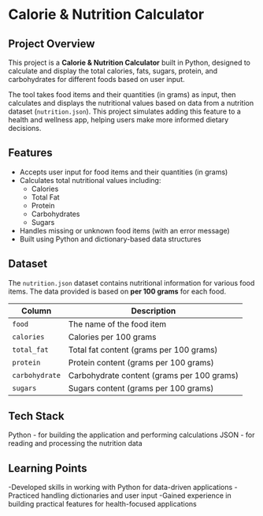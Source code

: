 # Calorie & Nutrition Calculator

## Project Overview

This project is a **Calorie & Nutrition Calculator** built in Python, designed to calculate and display the total calories, fats, sugars, protein, and carbohydrates for different foods based on user input.

The tool takes food items and their quantities (in grams) as input, then calculates and displays the nutritional values based on data from a nutrition dataset (`nutrition.json`). This project simulates adding this feature to a health and wellness app, helping users make more informed dietary decisions.

## Features

- Accepts user input for food items and their quantities (in grams)
- Calculates total nutritional values including:
  - Calories
  - Total Fat
  - Protein
  - Carbohydrates
  - Sugars
- Handles missing or unknown food items (with an error message)
- Built using Python and dictionary-based data structures

## Dataset

The `nutrition.json` dataset contains nutritional information for various food items. The data provided is based on **per 100 grams** for each food.

| Column        | Description                                           |
|---------------|-------------------------------------------------------|
| `food`        | The name of the food item                             |
| `calories`    | Calories per 100 grams                                |
| `total_fat`   | Total fat content (grams per 100 grams)               |
| `protein`     | Protein content (grams per 100 grams)                 |
| `carbohydrate`| Carbohydrate content (grams per 100 grams)            |
| `sugars`      | Sugars content (grams per 100 grams)                  |

## Tech Stack

Python - for building the application and performing calculations
JSON - for reading and processing the nutrition data

## Learning Points

-Developed skills in working with Python for data-driven applications
-Practiced handling dictionaries and user input
-Gained experience in building practical features for health-focused applications
